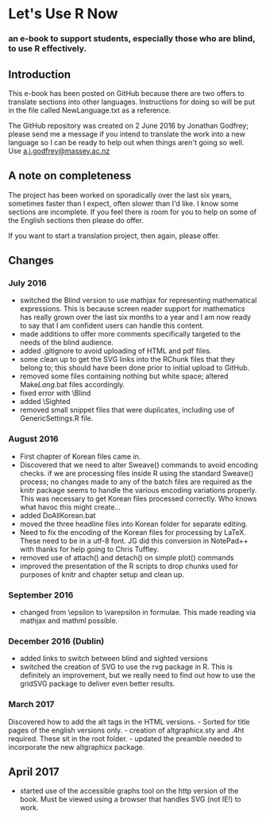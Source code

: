 # Let's Use R Now
### an e-book to support students, especially those who are blind, to use R effectively.


## Introduction 
This e-book has been posted on GitHub because there are two offers to translate sections into other languages. Instructions for doing so will be put in the file called NewLanguage.txt as a reference.

The GitHub repository was created on 2 June 2016 by Jonathan Godfrey; please send me a message if you intend to translate the work into a new language so I can be ready to help out when things aren't going so well. Use a.j.godfrey@massey.ac.nz 

## A note on completeness

The project has been worked on sporadically over the last six years, sometimes faster than I expect, often slower than I'd like. I know some sections are incomplete. If you feel there is room for you to help on some of the English sections then please do offer.

If you want to start a translation project, then again, please offer.



## Changes

### July 2016

- switched the Blind version to use mathjax for representing mathematical expressions. This is because screen reader support for mathematics has really grown over the last six months to a year and I am now ready to say that I am confident users can handle this content.
- made additions to offer more comments specifically targeted to the needs of the blind audience.
- added .gitignore to avoid uploading of HTML and pdf files.
- some clean up to get the SVG links into the RChunk files that they belong to; this should have been done prior to initial upload to GitHub.
- removed some files containing nothing but white space; altered Make*Lang*.bat files accordingly.
- fixed error with \Blind
- added \Sighted
- removed small snippet files that were duplicates, including use of GenericSettings.R file. 


### August 2016
- First chapter of Korean files came in.
- Discovered that we need to alter Sweave() commands to avoid encoding checks.  if we are processing files inside R using the standard Sweave() process; no changes made to any of the batch files are required as the knitr package seems to handle the various encoding variations properly. This was necessary to get Korean files processed correctly. Who knows what havoc this might create...
- added DoAllKorean.bat
- moved the three headline files into Korean folder for separate editing. 
- Need to fix the encoding of the Korean files for processing by LaTeX. These need to be in a utf-8 font. JG did this conversion in NotePad++ with thanks for help going to Chris Tuffley.
- removed use of attach() and detach() on simple plot() commands
- improved the presentation of the R scripts to drop chunks used for purposes of knitr and chapter setup and clean up.

### September 2016
- changed from \epsilon to \varepsilon in formulae. This made reading via mathjax and mathml possible.

### December 2016 (Dublin)
- added links to switch between blind and sighted versions
- switched the creation of SVG to use the rvg package in R. This is definitely an improvement, but we really need to find out how to use the gridSVG package to deliver even better results.


### March 2017

Discovered how to add the alt tags in the HTML versions. 
    - Sorted for title pages of the english versions only.
    - creation of altgraphicx.sty and .4ht required. These sit in the root folder.
    - updated the preamble needed to incorporate the new altgraphicx package.

## April 2017

- started use of the accessible graphs tool on the http version of the book. Must be viewed using a browser that handles SVG (not IE!) to work.
